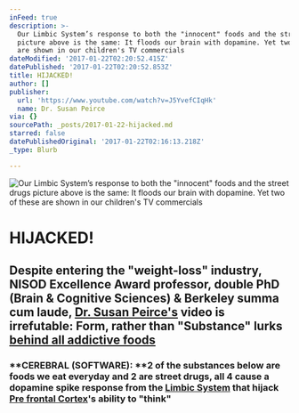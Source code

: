 ```yaml
---
inFeed: true
description: >-
  Our Limbic System’s response to both the "innocent" foods and the street drugs
  picture above is the same: It floods our brain with dopamine. Yet two of these
  are shown in our children's TV commercials
dateModified: '2017-01-22T02:20:52.415Z'
datePublished: '2017-01-22T02:20:52.853Z'
title: HIJACKED!
author: []
publisher:
  url: 'https://www.youtube.com/watch?v=J5YvefCIqHk'
  name: Dr. Susan Peirce
via: {}
sourcePath: _posts/2017-01-22-hijacked.md
starred: false
datePublishedOriginal: '2017-01-22T02:16:13.218Z'
_type: Blurb

---
```

![Our Limbic System’s response to both the "innocent" foods and the street drugs picture above is the same: It floods our brain with dopamine. Yet two of these are shown in our children's TV commercials](https://imgflo.herokuapp.com/graph/2b2431f8e7ba7b0/06543e9fb52d54d5ee60e4d4f903cdcc/croprotate.png?cropheight=561&cropwidth=990&degrees=0&input=https%3A%2F%2Fthe-grid-user-content.s3-us-west-2.amazonaws.com%2F31311477-b8bb-4d5b-aa59-571422446083.png&x=4&y=0)

# HIJACKED!

## Despite entering the "weight-loss" industry, NISOD Excellence Award professor, double PhD (Brain & Cognitive Sciences) & Berkeley summa cum laude, [Dr. Susan Peirce's][0] video is irrefutable: Form, rather than "Substance" lurks [behind all addictive foods][1]

### **CEREBRAL (SOFTWARE): **2 of the substances below are foods we eat everyday and 2 are street drugs, all 4 cause a dopamine spike response from the [Limbic System][2] that hijack [Pre frontal Cortex][3]'s ability to "think"

[0]: http://susanpeircethompson.com/about-susan/
[1]: https://www.youtube.com/watch?v=J5YvefCIqHk
[2]: https://www.reference.com/science/limbic-system-39014f3c7323b28c?qo=cdpArticles
[3]: https://www.reference.com/science/prefrontal-cortex-3a271896b743339b